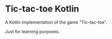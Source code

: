 # Tic-tac-toe Kotlin
A Kotlin implementation of the game "Tic-tac-toe".

Just for learning purposes.